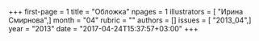 +++
first-page = 1
title = "Обложка"
npages = 1
illustrators = [ "Ирина Смирнова",]
month = "04"
rubric = ""
authors = []
issues = [ "2013_04",]
year = "2013"
date = "2017-04-24T15:37:57+03:00"
+++
